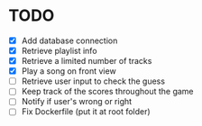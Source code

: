 # TODO

- [x] Add database connection
- [x] Retrieve playlist info
- [x] Retrieve a limited number of tracks
- [x] Play a song on front view
- [ ] Retrieve user input to check the guess
- [ ] Keep track of the scores throughout the game
- [ ] Notify if user's wrong or right
- [ ] Fix Dockerfile (put it at root folder)
